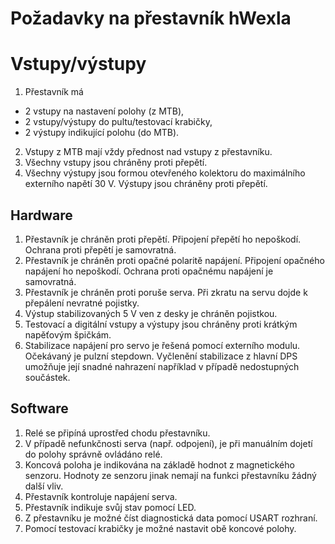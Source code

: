 Požadavky na přestavník hWexla
==============================

# Vstupy/výstupy

1. Přestavník má
 * 2 vstupy na nastavení polohy (z MTB),
 * 2 vstupy/výstupy do pultu/testovací krabičky,
 * 2 výstupy indikující polohu (do MTB).
2. Vstupy z MTB mají vždy přednost nad vstupy z přestavníku.
3. Všechny vstupy jsou chráněny proti přepětí.
4. Všechny výstupy jsou formou otevřeného kolektoru do maximálního externího
   napětí 30 V. Výstupy jsou chráněny proti přepětí.

## Hardware

1. Přestavník je chráněn proti přepětí. Připojení přepětí ho nepoškodí.
   Ochrana proti přepětí je samovratná.
2. Přestavník je chráněn proti opačné polaritě napájení. Připojení opačného
   napájení ho nepoškodí. Ochrana proti opačnému napájení je samovratná.
3. Přestavník je chráněn proti poruše serva. Při zkratu na servu dojde
   k přepálení nevratné pojistky.
4. Výstup stabilizovaných 5 V ven z desky je chráněn pojistkou.
5. Testovací a digitální vstupy a výstupy jsou chráněny proti krátkým napěťovým
   špičkám.
6. Stabilizace napájení pro servo je řešená pomocí externího modulu. Očekávaný
   je pulzní stepdown. Vyčlenění stabilizace z hlavní DPS umožňuje její snadné
   nahrazení například v případě nedostupných součástek.

## Software

1. Relé se připíná uprostřed chodu přestavníku.
2. V případě nefunkčnosti serva (např. odpojení), je při manuálním dojetí
   do polohy správně ovládáno relé.
3. Koncová poloha je indikována na základě hodnot z magnetického senzoru.
   Hodnoty ze senzoru jinak nemají na funkci přestavníku žádný další vliv.
4. Přestavník kontroluje napájení serva.
5. Přestavník indikuje svůj stav pomocí LED.
6. Z přestavníku je možné číst diagnostická data pomocí USART rozhraní.
7. Pomocí testovací krabičky je možné nastavit obě koncové polohy.

